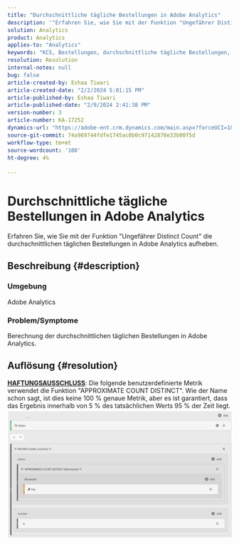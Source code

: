 ```yaml
---
title: "Durchschnittliche tägliche Bestellungen in Adobe Analytics"
description: '"Erfahren Sie, wie Sie mit der Funktion "Ungefährer Distinct Count"(Ungefährer Distinct) durchschnittliche tägliche Bestellungen in Adobe Analytics berechnen."'
solution: Analytics
product: Analytics
applies-to: "Analytics"
keywords: "KCS, Bestellungen, durchschnittliche tägliche Bestellungen, Ungefährer Distinct Count, Funktion"
resolution: Resolution
internal-notes: null
bug: false
article-created-by: Eshaa Tiwari
article-created-date: "2/2/2024 5:01:15 PM"
article-published-by: Eshaa Tiwari
article-published-date: "2/9/2024 2:41:38 PM"
version-number: 3
article-number: KA-17252
dynamics-url: "https://adobe-ent.crm.dynamics.com/main.aspx?forceUCI=1&pagetype=entityrecord&etn=knowledgearticle&id=9ac69aaa-ecc1-ee11-9079-6045bd006268"
source-git-commit: 74a969744fdfe1745ac0b0c97142878e33b00f5d
workflow-type: tm+mt
source-wordcount: '108'
ht-degree: 4%

---
```


# Durchschnittliche tägliche Bestellungen in Adobe Analytics


Erfahren Sie, wie Sie mit der Funktion &quot;Ungefährer Distinct Count&quot; die durchschnittlichen täglichen Bestellungen in Adobe Analytics aufheben.

## Beschreibung {#description}


### Umgebung

Adobe Analytics

### Problem/Symptome

Berechnung der durchschnittlichen täglichen Bestellungen in Adobe Analytics.


## Auflösung {#resolution}


<u><b>HAFTUNGSAUSSCHLUSS</b></u>: Die folgende benutzerdefinierte Metrik verwendet die Funktion &quot;APPROXIMATE COUNT DISTINCT&quot;. Wie der Name schon sagt, ist dies keine 100 % genaue Metrik, aber es ist garantiert, dass das Ergebnis innerhalb von 5 % des tatsächlichen Werts 95 % der Zeit liegt.
![](assets/62d446f9-58c7-ee11-9079-6045bd0067ea.png)
